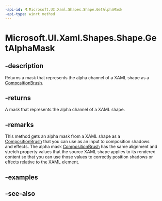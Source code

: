 ```yaml
---
-api-id: M:Microsoft.UI.Xaml.Shapes.Shape.GetAlphaMask
-api-type: winrt method
---
```


<!-- Method syntax
public Windows.UI.Composition.CompositionBrush GetAlphaMask()
-->

# Microsoft.UI.Xaml.Shapes.Shape.GetAlphaMask

## -description
Returns a mask that represents the alpha channel of a XAML shape as a [CompositionBrush](../microsoft.ui.composition/compositionbrush.md).

## -returns
A mask that represents the alpha channel of a XAML shape.

## -remarks
This method gets an alpha mask from a XAML shape as a [CompositionBrush](../microsoft.ui.composition/compositionbrush.md) that you can use as an input to composition shadows and effects. The alpha mask [CompositionBrush](../microsoft.ui.composition/compositionbrush.md) has the same alignment and stretch property values that the source XAML shape applies to its rendered content so that you can use those values to correctly position shadows or effects relative to the XAML element.

## -examples

## -see-also
